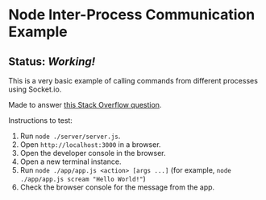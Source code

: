 # Node Inter-Process Communication Example

## Status: _Working!_

This is a very basic example of calling commands from different processes using Socket.io.

Made to answer [this Stack Overflow question](http://stackoverflow.com/questions/28952348/send-message-from-node-js-server-to-client-via-function-call/28953862#28953862).

Instructions to test:

 1. Run `node ./server/server.js`.
 2. Open `http://localhost:3000` in a browser.
 3. Open the developer console in the browser.
 4. Open a new terminal instance.
 5. Run `node ./app/app.js <action> [args ...]` (for example, `node ./app/app.js scream "Hello World!"`)
 6. Check the browser console for the message from the app.
